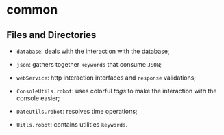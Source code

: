 # common
## Files and Directories
* `database`: deals with the interaction with the database;

* `json`: gathers together `keywords` that consume `JSON`;

* `webService`: http interaction interfaces and `response` validations;

* `ConsoleUtils.robot`: uses colorful *tags* to make the interaction with the console easier;

* `DateUtils.robot`: resolves time operations;

* `Uitls.robot`: contains utilities `keywords`.
